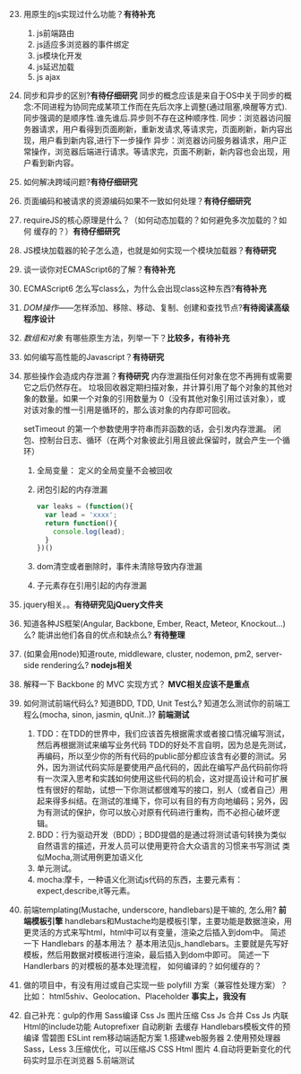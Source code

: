 23. 用原生的js实现过什么功能？**有待补充**
    1. js前端路由
    2. js适应多浏览器的事件绑定
    3. js模块化开发
    4. js延迟加载
    5. js ajax
30. 同步和异步的区别?**有待仔细研究**
    同步的概念应该是来自于OS中关于同步的概念:不同进程为协同完成某项工作而在先后次序上调整(通过阻塞,唤醒等方式).同步强调的是顺序性.谁先谁后.异步则不存在这种顺序性.
    同步：浏览器访问服务器请求，用户看得到页面刷新，重新发请求,等请求完，页面刷新，新内容出现，用户看到新内容,进行下一步操作
    异步：浏览器访问服务器请求，用户正常操作，浏览器后端进行请求。等请求完，页面不刷新，新内容也会出现，用户看到新内容。
31. 如何解决跨域问题?**有待仔细研究**
32. 页面编码和被请求的资源编码如果不一致如何处理？**有待仔细研究**
35. requireJS的核心原理是什么？（如何动态加载的？如何避免多次加载的？如何 缓存的？）**有待仔细研究**
36. JS模块加载器的轮子怎么造，也就是如何实现一个模块加载器？**有待研究**
37. 谈一谈你对ECMAScript6的了解？**有待补充**
38. ECMAScript6 怎么写class么，为什么会出现class这种东西?**有待补充**
41. *DOM操作*——怎样添加、移除、移动、复制、创建和查找节点?**有待阅读高级程序设计**
43. *数组和对象* 有哪些原生方法，列举一下？**比较多，有待补充**
46. 如何编写高性能的Javascript？**有待研究**
47. 那些操作会造成内存泄漏？**有待研究**
    内存泄漏指任何对象在您不再拥有或需要它之后仍然存在。
    垃圾回收器定期扫描对象，并计算引用了每个对象的其他对象的数量。如果一个对象的引用数量为 0（没有其他对象引用过该对象），或对该对象的惟一引用是循环的，那么该对象的内存即可回收。

    setTimeout 的第一个参数使用字符串而非函数的话，会引发内存泄漏。
    闭包、控制台日志、循环（在两个对象彼此引用且彼此保留时，就会产生一个循环）
    1. 全局变量：
       定义的全局变量不会被回收
    2. 闭包引起的内存泄漏

       ```js
       var leaks = (function(){
         var lead = 'xxxx';
         return function(){
           console.log(lead);
         }
       })()
       ```

     3. dom清空或者删除时，事件未清除导致内存泄漏
     4. 子元素存在引用引起的内存泄漏


48. jquery相关。。**有待研究见jQuery文件夹**
55. 知道各种JS框架(Angular, Backbone, Ember, React, Meteor, Knockout...)么? 能讲出他们各自的优点和缺点么?
    **有待整理**
58. (如果会用node)知道route, middleware, cluster, nodemon, pm2, server-side rendering么?
    **nodejs相关**
59.  解释一下 Backbone 的 MVC 实现方式？
    **MVC相关应该不是重点**
61. 如何测试前端代码么? 知道BDD, TDD, Unit Test么? 知道怎么测试你的前端工程么(mocha, sinon, jasmin, qUnit..)?
    **前端测试**
    1. TDD：在TDD的世界中，我们应该首先根据需求或者接口情况编写测试，然后再根据测试来编写业务代码
       TDD的好处不言自明，因为总是先测试，再编码，所以至少你的所有代码的public部分都应该含有必要的测试。另外，因为测试代码实际是要使用产品代码的，因此在编写产品代码前你将有一次深入思考和实践如何使用这些代码的机会，这对提高设计和可扩展性有很好的帮助，试想一下你测试都很难写的接口，别人（或者自己）用起来得多纠结。在测试的准绳下，你可以有目的有方向地编码；另外，因为有测试的保护，你可以放心对原有代码进行重构，而不必担心破坏逻辑。
    2. BDD：行为驱动开发（BDD）；BDD提倡的是通过将测试语句转换为类似自然语言的描述，开发人员可以使用更符合大众语言的习惯来书写测试
       类似Mocha,测试用例更加语义化
    3. 单元测试。
    4. mocha:摩卡，一种语义化测试js代码的东西，主要元素有：expect,describe,it等元素。
62. 前端templating(Mustache, underscore, handlebars)是干嘛的, 怎么用?
    **前端模板引擎**
    handlebars和Mustache均是模板引擎，主要功能是数据渲染，用更灵活的方式来写html，html中可以有变量，渲染之后插入到dom中。
    简述一下 Handlebars 的基本用法？
    基本用法见js_handlebars。主要就是先写好模板，然后用数据对模板进行渲染，最后插入到dom中即可。
    简述一下 Handlerbars 的对模板的基本处理流程， 如何编译的？如何缓存的？
65. 做的项目中，有没有用过或自己实现一些 polyfill 方案（兼容性处理方案）？
    比如： html5shiv、Geolocation、Placeholder **事实上，我没有**
67. 自己补充：gulp的作用
        Sass编译
        Css Js 图片压缩
        Css Js 合并
        Css Js 内联
        Html的include功能
        Autoprefixer
        自动刷新
        去缓存
        Handlebars模板文件的预编译
        雪碧图
        ESLint
        rem移动端适配方案
        1.搭建web服务器
        2.使用预处理器Sass，Less
        3.压缩优化，可以压缩JS CSS Html 图片
        4.自动将更新变化的代码实时显示在浏览器
        5.前端测试

